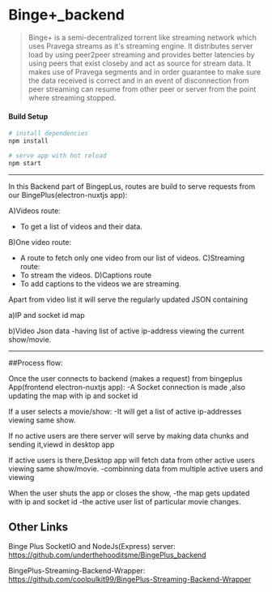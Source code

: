 # Binge+_backend

> Binge+ is a semi-decentralized torrent like streaming network which uses Pravega streams as it's streaming engine. It distributes server load by using peer2peer streaming and provides better latencies by using peers that exist closeby and act as source for stream data.
It makes use of Pravega segments and in order guarantee to make sure the data received is correct and in an event of disconnection from peer streaming can resume from other peer or server from the point where streaming stopped.

#### Build Setup

``` bash
# install dependencies
npm install

# serve app with hot reload
npm start

```

---
In this Backend part of BingepLus, routes are build to serve requests from our BingePlus(electron-nuxtjs app):

A)Videos route:
- To get a list of videos and their data.
 
B)One video route:
- A route to fetch only one video from our list of videos.
C)Streaming route:
- To stream the videos.
D)Captions route 
- To add captions to the videos we are streaming.

Apart from video list it will serve the regularly updated JSON containing 

a)IP and socket id map

b)Video Json data
-having list of active ip-address viewing the current show/movie.

---------------------------

##Process flow:

Once the user connects to backend (makes a request) from bingeplus App(frontend electron-nuxtjs app):
-A Socket connection is made ,also updating the map with ip and socket id

If a user selects a movie/show:
-It will get a list of active ip-addresses viewing same show.

If no active users are there server will serve by making data chunks and sending it,viewd in desktop app

If active users is there,Desktop app will fetch data from other active users viewing same show/movie.
-combinning data from multiple active users and viewing

When the user shuts the app or closes the show,
-the map gets updated with ip and socket id
-the active user list of particular movie changes.


## Other Links

Binge Plus SocketIO and NodeJs(Express) server:
https://github.com/underthehooditsme/BingePlus_backend

BingePlus-Streaming-Backend-Wrapper:
https://github.com/coolpulkit99/BingePlus-Streaming-Backend-Wrapper
